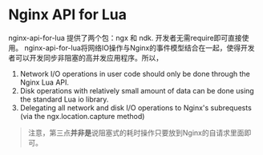 # Nginx API for Lua

nginx-api-for-lua 提供了两个包：ngx 和 ndk. 开发者无需require即可直接使用。 nginx-api-for-lua将网络IO操作与Nginx的事件模型结合在一起，使得开发者可以开发同步非阻塞的高并发应用程序。所以，

1. Network I/O operations in user code should only be done through the Nginx Lua API.
2. Disk operations with relatively small amount of data can be done using the standard Lua io library.
3. Delegating all network and disk I/O operations to Nginx's subrequests (via the ngx.location.capture method)

> 注意，第三点**并非是**说阻塞式的耗时操作只要放到Nginx的自请求里面即可。
